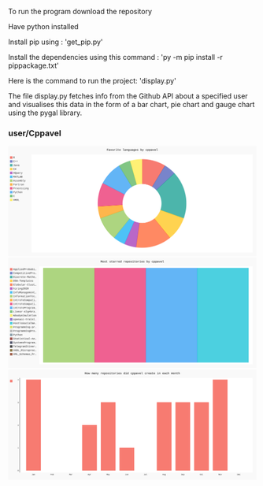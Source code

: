 To run the program download the repository

Have python installed

Install pip using : 'get_pip.py'

Install the dependencies using this command : 'py -m pip install -r pippackage.txt'

Here is the command to run the project: 'display.py'

The file display.py fetches info from the Github API about a specified user and visualises this data in the form of a bar chart, pie chart and gauge chart using the pygal library.

### user/Cppavel
<img src="./Favourite_languages.svg">
<img src="./Most_Starred_Repos.svg">
<img src="./Repositories_Made_Each_Month.svg">